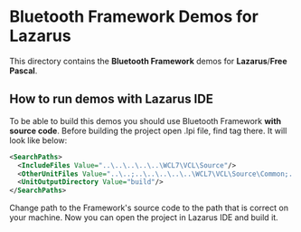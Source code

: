 # Bluetooth Framework Demos for Lazarus

This directory contains the **Bluetooth Framework** demos for **Lazarus**/**Free Pascal**.

## How to run demos with Lazarus IDE

To be able to build this demos you should use Bluetooth Framework **with source code**. Before building the project open .lpi file, find **<SearchPaths>** tag there. It will look like below:

```XML
<SearchPaths>
  <IncludeFiles Value="..\..\..\..\..\WCL7\VCL\Source"/>
  <OtherUnitFiles Value="..\..;..\..\..\..\..\WCL7\VCL\Source\Common;..\..\..\..\..\WCL7\VCL\Source\Communication;..\..\..\..\..\WCL7\VCL\Source\Bluetooth"/>
  <UnitOutputDirectory Value="build"/>
</SearchPaths>
```
  
Change path to the Framework's source code to the path that is correct on your machine. Now you can open the project in Lazarus IDE and build it.
